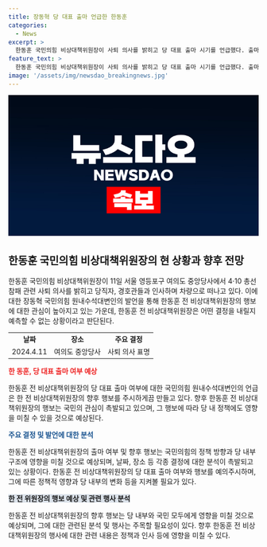 ```yaml
---
title: 장동혁 당 대표 출마 언급한 한동훈
categories:
  - News
excerpt: >
  한동훈 국민의힘 비상대책위원장이 사퇴 의사를 밝히고 당 대표 출마 시기를 언급했다. 출마 여부에 대해 예상과 계획을 언급했으며, 최근 소문과 삭제된 기사에 대한 입장을 밝혔다. 또한 나경원 의원의 원외 대표 한계론에 대해 반박했다.JsonValue
feature_text: >
  한동훈 국민의힘 비상대책위원장이 사퇴 의사를 밝히고 당 대표 출마 시기를 언급했다. 출마 여부에 대해 예상과 계획을 언급했으며, 최근 소문과 삭제된 기사에 대한 입장을 밝혔다. 또한 나경원 의원의 원외 대표 한계론에 대해 반박했다.JsonValue
image: '/assets/img/newsdao_breakingnews.jpg'
---
```


<p><img src="/assets/img/newsdao_breakingnews.jpg" alt="pcversion 속보" /></p>

<h2 data-ke-size="size26">한동훈 국민의힘 비상대책위원장의 현 상황과 향후 전망</h2>

<p data-ke-size="size16">한동훈 국민의힘 비상대책위원장이 11일 서울 영등포구 여의도 중앙당사에서 4·10 총선 참패 관련 사퇴 의사를 밝히고 당직자, 경호관들과 인사하며 차량으로 떠나고 있다. 이에 대한 장동혁 국민의힘 원내수석대변인의 발언을 통해 한동훈 전 비상대책위원장의 행보에 대한 관심이 높아지고 있는 가운데, 한동훈 전 비상대책위원장은 어떤 결정을 내릴지 예측할 수 없는 상황이라고 판단된다.</p>

<table>
    <tr>
        <td style="text-align: center; height: 17px;"><b>날짜</b></td>
        <td style="text-align: center; height: 17px;"><b>장소</b></td>
        <td style="text-align: center; height: 17px;"><b>주요 결정</b></td>
    </tr>
    <tr>
        <td style="text-align: center; height: 17px;">2024.4.11</td>
        <td style="text-align: center; height: 17px;">여의도 중앙당사</td>
        <td style="text-align: center; height: 17px;">사퇴 의사 표명</td>
    </tr>
</table>

<p data-ke-size="size16"><b><span style="color: #ee2323;">한 동훈, 당 대표 출마 여부 예상</span></b></p>

<p data-ke-size="size16">한동훈 전 비상대책위원장의 당 대표 출마 여부에 대한 국민의힘 원내수석대변인의 언급은 한 전 비상대책위원장의 향후 행보를 주시하게끔 만들고 있다. 향후 한동훈 전 비상대책위원장의 행보는 국민의 관심이 촉발되고 있으며, 그 행보에 따라 당 내 정책에도 영향을 미칠 수 있을 것으로 예상된다.</p>

<p data-ke-size="size16"><b><span style="color: #1a5490;">주요 결정 및 발언에 대한 분석</span></b></p>

<p data-ke-size="size16">한동훈 전 비상대책위원장의 출마 여부 및 향후 행보는 국민의힘의 정책 방향과 당 내부 구조에 영향을 미칠 것으로 예상되며, 날짜, 장소 등 각종 결정에 대한 분석이 촉발되고 있는 상황이다. 한동훈 전 비상대책위원장의 당 대표 출마 여부와 행보를 예의주시하며, 그에 따른 정책적 영향과 당 내부의 변화 등을 지켜볼 필요가 있다.</p>

<p data-ke-size="size16"><b><span style="background-color: #21538527;">한 전 위원장의 행보 예상 및 관련 행사 분석</span></b></p>

<p data-ke-size="size16">한동훈 전 비상대책위원장의 향후 행보는 당 내부와 국민 모두에게 영향을 미칠 것으로 예상되며, 그에 대한 관련된 분석 및 행사는 주목할 필요성이 있다. 향후 한동훈 전 비상대책위원장의 행사에 대한 관련 내용은 정책과 인사 등에 영향을 미칠 수 있다.</p>


